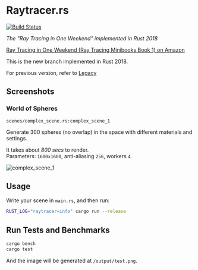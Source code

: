 # Raytracer.rs

[![Build Status](https://travis-ci.com/SkyZH/raytracer.rs.svg?branch=master)](https://travis-ci.com/SkyZH/raytracer.rs)

_The "Ray Tracing in One Weekend" implemented in Rust 2018_

[Ray Tracing in One Weekend (Ray Tracing Minibooks Book 1) on Amazon](https://www.amazon.com/Ray-Tracing-Weekend-Minibooks-Book-ebook/dp/B01B5AODD8/)

This is the new branch implemented in Rust 2018.

For previous version, refer to [Legacy](https://github.com/SkyZH/raytracer.rs/tree/legacy)

## Screenshots

### World of Spheres 

`scenes/complex_scene.rs:complex_scene_1`

Generate 300 spheres (no overlap) in the space with different materials and settings.

It takes about *800 secs* to render.    
Parameters: `1600x1600`, anti-aliasing `256`, workers `4`.

![complex_scene_1](https://user-images.githubusercontent.com/4198311/51087070-38a7f300-1789-11e9-9b84-d96f9bb1d556.png)


## Usage

Write your scene in `main.rs`, and then run:    
```bash
RUST_LOG="raytracer=info" cargo run --release
```

## Run Tests and Benchmarks

```bash
cargo bench
cargo test
```

And the image will be generated at `/output/test.png`.
